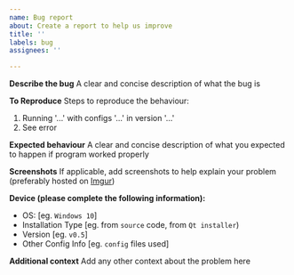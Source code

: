 ```yaml
---
name: Bug report
about: Create a report to help us improve
title: ''
labels: bug
assignees: ''

---
```


**Describe the bug**
A clear and concise description of what the bug is

**To Reproduce**
Steps to reproduce the behaviour:

1. Running '...' with configs '...' in version '...'
2. See error

**Expected behaviour**
A clear and concise description of what you expected to happen if program worked properly

**Screenshots**
If applicable, add screenshots to help explain your problem (preferably hosted on [Imgur](https://imgur.com/upload))

**Device (please complete the following information):**

- OS: [eg. `Windows 10`]
- Installation Type [eg. from `source` code, from `Qt installer`)
- Version [eg. `v0.5`]
- Other Config Info [eg. `config` files used]

**Additional context**
Add any other context about the problem here
